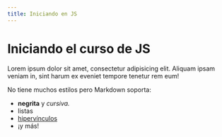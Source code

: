 ```yaml
---
title: Iniciando en JS
---
```


# Iniciando el curso de JS

Lorem ipsum dolor sit amet, consectetur adipisicing elit. Aliquam ipsam veniam in, sint harum ex eveniet tempore tenetur rem eum!

No tiene muchos estilos pero Markdown soporta:
- **negrita** y _cursiva._
- listas
- [hipervínculos](https://astro.build)
- ¡y más!